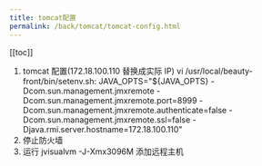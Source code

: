 ```yaml
---
title: tomcat配置
permalink: /back/tomcat/tomcat-config.html
---
```


[[toc]]

1. tomcat 配置(172.18.100.110 替换成实际 IP)
   vi /usr/local/beauty-front/bin/setenv.sh:
   JAVA_OPTS="\${JAVA_OPTS} -Dcom.sun.management.jmxremote -Dcom.sun.management.jmxremote.port=8999 -Dcom.sun.management.jmxremote.authenticate=false -Dcom.sun.management.jmxremote.ssl=false -Djava.rmi.server.hostname=172.18.100.110"
2. 停止防火墙
3. 运行 jvisualvm -J-Xmx3096M
   添加远程主机
